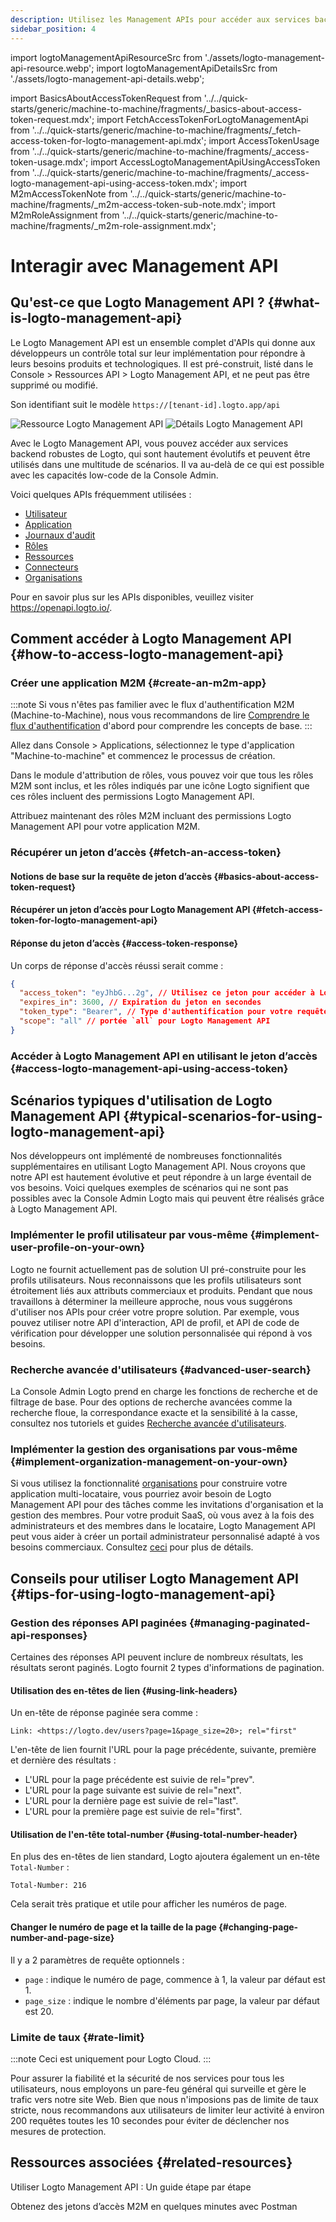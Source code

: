 ```yaml
---
description: Utilisez les Management APIs pour accéder aux services backend de Logto, en faisant évoluer votre système CIAM avec la gestion des utilisateurs, les paramètres de compte, la vérification d'identité et l'architecture multi-locataires.
sidebar_position: 4
---
```


import logtoManagementApiResourceSrc from './assets/logto-management-api-resource.webp';
import logtoManagementApiDetailsSrc from './assets/logto-management-api-details.webp';

import BasicsAboutAccessTokenRequest from '../../quick-starts/generic/machine-to-machine/fragments/\_basics-about-access-token-request.mdx';
import FetchAccessTokenForLogtoManagementApi from '../../quick-starts/generic/machine-to-machine/fragments/\_fetch-access-token-for-logto-management-api.mdx';
import AccessTokenUsage from '../../quick-starts/generic/machine-to-machine/fragments/\_access-token-usage.mdx';
import AccessLogtoManagementApiUsingAccessToken from '../../quick-starts/generic/machine-to-machine/fragments/\_access-logto-management-api-using-access-token.mdx';
import M2mAccessTokenNote from '../../quick-starts/generic/machine-to-machine/fragments/\_m2m-access-token-sub-note.mdx';
import M2mRoleAssignment from '../../quick-starts/generic/machine-to-machine/fragments/\_m2m-role-assignment.mdx';

# Interagir avec Management API

## Qu'est-ce que Logto Management API ? {#what-is-logto-management-api}

Le Logto Management API est un ensemble complet d'APIs qui donne aux développeurs un contrôle total sur leur implémentation pour répondre à leurs besoins produits et technologiques. Il est pré-construit, listé dans le <CloudLink to="/api-resources">Console > Ressources API > Logto Management API</CloudLink>, et ne peut pas être supprimé ou modifié.

Son identifiant suit le modèle `https://[tenant-id].logto.app/api`

<img alt="Ressource Logto Management API" src={logtoManagementApiResourceSrc} />

<img alt="Détails Logto Management API" src={logtoManagementApiDetailsSrc} />

Avec le Logto Management API, vous pouvez accéder aux services backend robustes de Logto, qui sont hautement évolutifs et peuvent être utilisés dans une multitude de scénarios. Il va au-delà de ce qui est possible avec les capacités low-code de la Console Admin.

Voici quelques APIs fréquemment utilisées :

- [Utilisateur](https://openapi.logto.io/operation/operation-getuser)
- [Application](https://openapi.logto.io/operation/operation-listapplications)
- [Journaux d'audit](https://openapi.logto.io/operation/operation-listlogs)
- [Rôles](https://openapi.logto.io/operation/operation-listroles)
- [Ressources](https://openapi.logto.io/operation/operation-listresources)
- [Connecteurs](https://openapi.logto.io/operation/operation-listconnectors)
- [Organisations](https://openapi.logto.io/operation/operation-listorganizations)

Pour en savoir plus sur les APIs disponibles, veuillez visiter https://openapi.logto.io/.

## Comment accéder à Logto Management API {#how-to-access-logto-management-api}

### Créer une application M2M {#create-an-m2m-app}

:::note
Si vous n'êtes pas familier avec le flux d'authentification M2M (Machine-to-Machine), nous vous recommandons de lire [Comprendre le flux d'authentification](/integrate-logto/integrate-logto-into-your-application/understand-authentication-flow/#machine-to-machine-authentication-flow) d'abord pour comprendre les concepts de base.
:::

Allez dans <CloudLink to="/applications">Console > Applications</CloudLink>, sélectionnez le type d'application "Machine-to-machine" et commencez le processus de création.

<M2mRoleAssignment />

Dans le module d'attribution de rôles, vous pouvez voir que tous les rôles M2M sont inclus, et les rôles indiqués par une icône Logto signifient que ces rôles incluent des permissions Logto Management API.

Attribuez maintenant des rôles M2M incluant des permissions Logto Management API pour votre application M2M.

### Récupérer un jeton d’accès {#fetch-an-access-token}

#### Notions de base sur la requête de jeton d’accès {#basics-about-access-token-request}

<BasicsAboutAccessTokenRequest />

#### Récupérer un jeton d’accès pour Logto Management API {#fetch-access-token-for-logto-management-api}

<FetchAccessTokenForLogtoManagementApi />

#### Réponse du jeton d’accès {#access-token-response}

Un corps de réponse d'accès réussi serait comme :

```json
{
  "access_token": "eyJhbG...2g", // Utilisez ce jeton pour accéder à Logto Management API
  "expires_in": 3600, // Expiration du jeton en secondes
  "token_type": "Bearer", // Type d'authentification pour votre requête lors de l'utilisation du jeton d’accès
  "scope": "all" // portée `all` pour Logto Management API
}
```

<M2mAccessTokenNote />

### Accéder à Logto Management API en utilisant le jeton d’accès {#access-logto-management-api-using-access-token}

<AccessTokenUsage />

<AccessLogtoManagementApiUsingAccessToken />

## Scénarios typiques d'utilisation de Logto Management API {#typical-scenarios-for-using-logto-management-api}

Nos développeurs ont implémenté de nombreuses fonctionnalités supplémentaires en utilisant Logto Management API. Nous croyons que notre API est hautement évolutive et peut répondre à un large éventail de vos besoins. Voici quelques exemples de scénarios qui ne sont pas possibles avec la Console Admin Logto mais qui peuvent être réalisés grâce à Logto Management API.

### Implémenter le profil utilisateur par vous-même {#implement-user-profile-on-your-own}

Logto ne fournit actuellement pas de solution UI pré-construite pour les profils utilisateurs. Nous reconnaissons que les profils utilisateurs sont étroitement liés aux attributs commerciaux et produits. Pendant que nous travaillons à déterminer la meilleure approche, nous vous suggérons d'utiliser nos APIs pour créer votre propre solution. Par exemple, vous pouvez utiliser notre API d'interaction, API de profil, et API de code de vérification pour développer une solution personnalisée qui répond à vos besoins.

### Recherche avancée d'utilisateurs {#advanced-user-search}

La Console Admin Logto prend en charge les fonctions de recherche et de filtrage de base. Pour des options de recherche avancées comme la recherche floue, la correspondance exacte et la sensibilité à la casse, consultez nos tutoriels et guides [Recherche avancée d'utilisateurs](/user-management/advanced-user-search).

### Implémenter la gestion des organisations par vous-même {#implement-organization-management-on-your-own}

Si vous utilisez la fonctionnalité [organisations](/organizations) pour construire votre application multi-locataire, vous pourriez avoir besoin de Logto Management API pour des tâches comme les invitations d'organisation et la gestion des membres. Pour votre produit SaaS, où vous avez à la fois des administrateurs et des membres dans le locataire, Logto Management API peut vous aider à créer un portail administrateur personnalisé adapté à vos besoins commerciaux. Consultez [ceci](/end-user-flows/organization-experience/) pour plus de détails.

## Conseils pour utiliser Logto Management API {#tips-for-using-logto-management-api}

### Gestion des réponses API paginées {#managing-paginated-api-responses}

Certaines des réponses API peuvent inclure de nombreux résultats, les résultats seront paginés. Logto fournit 2 types d'informations de pagination.

#### Utilisation des en-têtes de lien {#using-link-headers}

Un en-tête de réponse paginée sera comme :

```
Link: <https://logto.dev/users?page=1&page_size=20>; rel="first"
```

L'en-tête de lien fournit l'URL pour la page précédente, suivante, première et dernière des résultats :

- L'URL pour la page précédente est suivie de rel="prev".
- L'URL pour la page suivante est suivie de rel="next".
- L'URL pour la dernière page est suivie de rel="last".
- L'URL pour la première page est suivie de rel="first".

#### Utilisation de l'en-tête total-number {#using-total-number-header}

En plus des en-têtes de lien standard, Logto ajoutera également un en-tête `Total-Number` :

```
Total-Number: 216
```

Cela serait très pratique et utile pour afficher les numéros de page.

#### Changer le numéro de page et la taille de la page {#changing-page-number-and-page-size}

Il y a 2 paramètres de requête optionnels :

- `page` : indique le numéro de page, commence à 1, la valeur par défaut est 1.
- `page_size` : indique le nombre d'éléments par page, la valeur par défaut est 20.

### Limite de taux {#rate-limit}

:::note
Ceci est uniquement pour Logto Cloud.
:::

Pour assurer la fiabilité et la sécurité de nos services pour tous les utilisateurs, nous employons un pare-feu général qui surveille et gère le trafic vers notre site Web. Bien que nous n'imposions pas de limite de taux stricte, nous recommandons aux utilisateurs de limiter leur activité à environ 200 requêtes toutes les 10 secondes pour éviter de déclencher nos mesures de protection.

## Ressources associées {#related-resources}

<Url href="https://blog.logto.io/management-api">
  Utiliser Logto Management API : Un guide étape par étape
</Url>

<Url href="https://blog.logto.io/use-postman-to-obtain-m2m-access-token">Obtenez des jetons d’accès M2M en quelques minutes avec Postman</Url>

